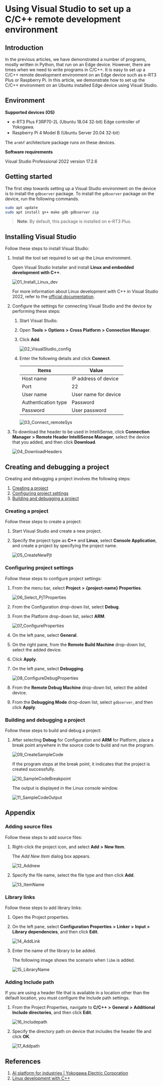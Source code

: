 # Using Visual Studio to set up a C/C++ remote development environment

## Introduction

In the previous articles, we have demonstrated a number of programs, mostly written in Python, that run on an Edge device. However, there are times when we need to write programs in C/C++. It is easy to set up a C/C++ remote development environment on an Edge device such as e-RT3 Plus or Raspberry Pi. In this article, we demonstrate how to set up the C/C++ environment on an Ubuntu installed Edge device using Visual Studio.

## Environment

**Supported devices (OS)**

- e-RT3 Plus F3RP70-2L (Ubuntu 18.04 32-bit)
  Edge controller of Yokogawa.
- Raspberry Pi 4 Model B (Ubuntu Server 20.04 32-bit）

The `armhf` architecture package runs on these devices.

**Software requirements**

Visual Studio Professional 2022 version 17.2.6

## Getting started

The first step towards setting up a Visual Studio environment on the device is to install the `gdbserver` package. To install the `gdbserver` package on the device, run the following commands.

```bash
sudo apt update
sudo apt install g++ make gdb gdbserver zip
```

> **Note**: By default, this package is installed on e-RT3 Plus.

## Installing Visual Studio

Follow these steps to install Visual Studio:

1. Install the tool set required to set up the Linux environment.

    Open Visual Studio Installer and install **Linux and embedded development with C++**.

    ![01_Install_Linux_dev](assets/01_Install_Linux_dev.png)

    For more information about Linux development with C++ in Visual Studio 2022, refer to the [official documentation](https://docs.microsoft.com/en-us/cpp/linux/?view=msvc-170).

2. Configure the settings for connecting Visual Studio and the device by performing these steps:

    1. Start Visual Studio.
    2. Open **Tools** **>** **Options** **>** **Cross Platform** **>** **Connection Manager**.
    3. Click **Add**.

        ![02_VisualStudio_config](assets/02_VisualStudio_config.png)

    4. Enter the following details and click **Connect**.

        | Items | Value |
        |---|---|
        | Host name  | IP address of device |
        | Port | 22 |
        | User name | User name for device |
        | Authentication type | Password |
        | Password | User password |

        ![03_Connect_remoteSys](assets/03_Connect_remoteSys.png)

3. To download the header to be used in IntelliSense, click **Connection Manager** **>** **Remote Header IntelliSense Manager**, select the device that you added, and then click **Download**.

    ![04_DownloadHeaders](assets/04_DownloadHeaders.png)

## Creating and debugging a project

Creating and debugging a project involves the following steps:

1. [Creating a project](#creating-a-project)
2. [Configuring project settings](#configuring-project-settings)
3. [Building and debugging a project](#building-and-debugging-a-project)

### Creating a project

Follow these steps to create a project:

1. Start Visual Studio and create a new project.
2. Specify the project type as **C++** and **Linux**, select **Console Application**, and create a project by specifying the project name.

    ![05_CreateNewPjt](assets/05_CreateNewPjt.png)

### Configuring project settings

Follow these steps to configure project settings:

1. From the menu bar, select **Project** **>** **{project-name} Properties**.

    ![06_Select_PjTProperties](assets/06_Select_PjTProperties.png)

2. From the Configuration drop-down list, select **Debug**.
3. From the Platform drop-down list,  select **ARM**.

    ![07_ConfigureProperties](assets/07_ConfigureProperties.PNG)

4. On the left pane, select **General**.
5. On the right pane, from the **Remote Build Machine** drop-down list, select the added device.
6. Click **Apply**.
7. On the left pane, select **Debugging**.

    ![08_ConfigureDebugProperties](assets/08_ConfigureDebugProperties.PNG)

8. From the **Remote Debug Machine** drop-down list, select the added device.
9. From the **Debugging Mode** drop-down list, select `gdbserver`, and then click **Apply**.

### Building and debugging a project

Follow these steps to build and debug a project:

1. After selecting **Debug** for Configuration and **ARM** for Platform, place a break point anywhere in the source code to build and run the program.

    ![09_CreateSampleCode](assets/09_CreateSampleCode.PNG)

    If the program stops at the break point, it indicates that the project is created successfully.

    ![10_SampleCodeBreakpoint](assets/10_SampleCodeBreakpoint.PNG)

    The output is displayed in the Linux console window.

    ![11_SampleCodeOutput](assets/11_SampleCodeOutput.png)

## Appendix

### Adding source files

Follow these steps to add source files:

1. Right-click the project icon, and select **Add** **>** **New Item**.

    The *Add New Item* dialog box appears.

    ![12_Addnew](assets/12_Addnew.png)

2. Specify the file name, select the file type and then click **Add**.

    ![13_ItemName](assets/13_ItemName.png)

### Library links

Follow these steps to add library links:

1. Open the Project properties.
2. On the left pane, select **Configuration Properties** **>** **Linker** **>** **Input** **>** **Library dependencies**, and then click **Edit**.

    ![14_AddLink](assets/14_AddLink.png)

3. Enter the name of the library to be added.

   The following image shows the scenario when `libm` is added.

    ![15_LibraryName](assets/15_LibraryName.png)

### Adding Include path

If you are using a header file that is available in a location other than the default location, you must configure the Include path settings.

1. From the Project Properties, navigate to **C/C++** **>** **General** **>** **Additional Include directories**, and then click **Edit**.

    ![16_Includepath](assets/16_Includepath.png)

2. Specify the directory path on device that includes the header file and click **OK**.

    ![17_Addpath](assets/17_Addpath.png)

## References

1. [AI platform for industries | Yokogawa Electric Corporation](https://www.yokogawa.com/solutions/products-platforms/control-system/ert3-embedded-controller/#Overview)
2. [Linux development with C++](https://docs.microsoft.com/en-us/cpp/linux/?view=msvc-170)
